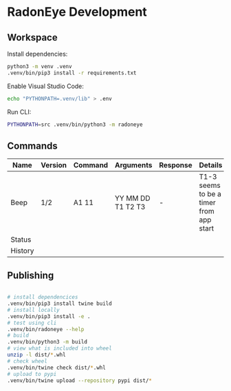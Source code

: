 # RadonEye Development

## Workspace

Install dependencies:

```sh
python3 -m venv .venv
.venv/bin/pip3 install -r requirements.txt
```

Enable Visual Studio Code:

```sh
echo "PYTHONPATH=.venv/lib" > .env
```

Run CLI:

```sh
PYTHONPATH=src .venv/bin/python3 -m radoneye
```

## Commands

| Name    | Version | Command | Arguments         | Response | Details                                 |
| ------- | ------- | ------- | ----------------- | -------- | --------------------------------------- |
| Beep    | 1/2     | A1 11   | YY MM DD T1 T2 T3 | -        | T1-3 seems to be a timer from app start |
| Status  |         |         |                   |          |                                         |
| History |         |         |                   |          |                                         |

## Publishing

```sh

# install dependencices
.venv/bin/pip3 install twine build
# install locally
.venv/bin/pip3 install -e .
# test using cli
.venv/bin/radoneye --help
# build
.venv/bin/python3 -m build
# view what is included into wheel
unzip -l dist/*.whl
# check wheel
.venv/bin/twine check dist/*.whl
# upload to pypi
.venv/bin/twine upload --repository pypi dist/*
```
